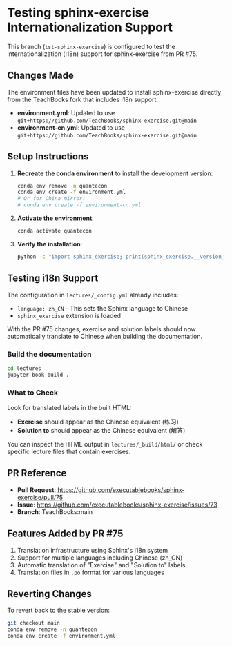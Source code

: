 # Testing sphinx-exercise Internationalization Support

This branch (`tst-sphinx-exercise`) is configured to test the internationalization (i18n) support for sphinx-exercise from PR #75.

## Changes Made

The environment files have been updated to install sphinx-exercise directly from the TeachBooks fork that includes i18n support:

- **environment.yml**: Updated to use `git+https://github.com/TeachBooks/sphinx-exercise.git@main`
- **environment-cn.yml**: Updated to use `git+https://github.com/TeachBooks/sphinx-exercise.git@main`

## Setup Instructions

1. **Recreate the conda environment** to install the development version:
   ```bash
   conda env remove -n quantecon
   conda env create -f environment.yml
   # Or for China mirror:
   # conda env create -f environment-cn.yml
   ```

2. **Activate the environment**:
   ```bash
   conda activate quantecon
   ```

3. **Verify the installation**:
   ```bash
   python -c "import sphinx_exercise; print(sphinx_exercise.__version__)"
   ```

## Testing i18n Support

The configuration in `lectures/_config.yml` already includes:
- `language: zh_CN` - This sets the Sphinx language to Chinese
- `sphinx_exercise` extension is loaded

With the PR #75 changes, exercise and solution labels should now automatically translate to Chinese when building the documentation.

### Build the documentation

```bash
cd lectures
jupyter-book build .
```

### What to Check

Look for translated labels in the built HTML:
- **Exercise** should appear as the Chinese equivalent (练习)
- **Solution to** should appear as the Chinese equivalent (解答)

You can inspect the HTML output in `lectures/_build/html/` or check specific lecture files that contain exercises.

## PR Reference

- **Pull Request**: https://github.com/executablebooks/sphinx-exercise/pull/75
- **Issue**: https://github.com/executablebooks/sphinx-exercise/issues/73
- **Branch**: TeachBooks:main

## Features Added by PR #75

1. Translation infrastructure using Sphinx's i18n system
2. Support for multiple languages including Chinese (zh_CN)
3. Automatic translation of "Exercise" and "Solution to" labels
4. Translation files in `.po` format for various languages

## Reverting Changes

To revert back to the stable version:

```bash
git checkout main
conda env remove -n quantecon
conda env create -f environment.yml
```
